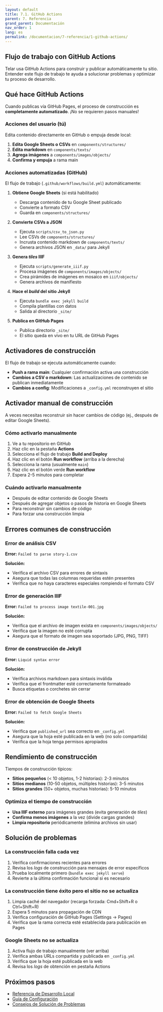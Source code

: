 ```yaml
---
layout: default
title: 7.1. GitHub Actions
parent: 7. Referencia
grand_parent: Documentación
nav_order: 1
lang: es
permalink: /documentacion/7-referencia/1-github-actions/
---
```


## Flujo de trabajo con GitHub Actions

Telar usa GitHub Actions para construir y publicar automáticamente tu sitio. Entender este flujo de trabajo te ayuda a solucionar problemas y optimizar tu proceso de desarrollo.

## Qué hace GitHub Actions

Cuando publicas vía GitHub Pages, el proceso de construcción es **completamente automatizado**. ¡No se requieren pasos manuales!

### Acciones del usuario (tú)

Edita contenido directamente en GitHub o empuja desde local:

1. **Edita Google Sheets o CSVs** en `components/structures/`
2. **Edita markdown** en `components/texts/`
3. **Agrega imágenes** a `components/images/objects/`
4. **Confirma y empuja** a rama main

### Acciones automatizadas (GitHub)

El flujo de trabajo (`.github/workflows/build.yml`) automáticamente:

1. **Obtiene Google Sheets** (si está habilitado)
   - Descarga contenido de tu Google Sheet publicado
   - Convierte a formato CSV
   - Guarda en `components/structures/`

2. **Convierte CSVs a JSON**
   - Ejecuta `scripts/csv_to_json.py`
   - Lee CSVs de `components/structures/`
   - Incrusta contenido markdown de `components/texts/`
   - Genera archivos JSON en `_data/` para Jekyll

3. **Genera _tiles_ IIIF**
   - Ejecuta `scripts/generate_iiif.py`
   - Procesa imágenes de `components/images/objects/`
   - Crea pirámides de imágenes en mosaico en `iiif/objects/`
   - Genera archivos de manifiesto

4. **Hace el _build_ del sitio Jekyll**
   - Ejecuta `bundle exec jekyll build`
   - Compila plantillas con datos
   - Salida al directorio `_site/`

5. **Publica en GitHub Pages**
   - Publica directorio `_site/`
   - El sitio queda en vivo en tu URL de GitHub Pages

## Activadores de construcción

El flujo de trabajo se ejecuta automáticamente cuando:

- **Push a rama main**: Cualquier confirmación activa una construcción
- **Cambios a CSV o markdown**: Las actualizaciones de contenido se publican inmediatamente
- **Cambios a config**: Modificaciones a `_config.yml` reconstruyen el sitio

## Activador manual de construcción

A veces necesitas reconstruir sin hacer cambios de código (ej., después de editar Google Sheets).

### Cómo activarlo manualmente

1. Ve a tu repositorio en GitHub
2. Haz clic en la pestaña **Actions**
3. Selecciona el flujo de trabajo **Build and Deploy**
4. Haz clic en el botón **Run workflow** (arriba a la derecha)
5. Selecciona la rama (usualmente `main`)
6. Haz clic en el botón verde **Run workflow**
7. Espera 2-5 minutos para completar

### Cuándo activarlo manualmente

- Después de editar contenido de Google Sheets
- Después de agregar objetos o pasos de historia en Google Sheets
- Para reconstruir sin cambios de código
- Para forzar una construcción limpia

## Errores comunes de construcción

### Error de análisis CSV

**Error:** `Failed to parse story-1.csv`

**Solución:**

- Verifica el archivo CSV para errores de sintaxis
- Asegura que todas las columnas requeridas estén presentes
- Verifica que no haya caracteres especiales rompiendo el formato CSV

### Error de generación IIIF

**Error:** `Failed to process image textile-001.jpg`

**Solución:**

- Verifica que el archivo de imagen exista en `components/images/objects/`
- Verifica que la imagen no esté corrupta
- Asegura que el formato de imagen sea soportado (JPG, PNG, TIFF)

### Error de construcción de Jekyll

**Error:** `Liquid syntax error`

**Solución:**

- Verifica archivos markdown para sintaxis inválida
- Verifica que el frontmatter esté correctamente formateado
- Busca etiquetas o corchetes sin cerrar

### Error de obtención de Google Sheets

**Error:** `Failed to fetch Google Sheets`

**Solución:**

- Verifica que `published_url` sea correcto en `_config.yml`
- Asegura que la hoja esté publicada en la web (no solo compartida)
- Verifica que la hoja tenga permisos apropiados

## Rendimiento de construcción

Tiempos de construcción típicos:

- **Sitios pequeños** (< 10 objetos, 1-2 historias): 2-3 minutos
- **Sitios medianos** (10-50 objetos, múltiples historias): 3-5 minutos
- **Sitios grandes** (50+ objetos, muchas historias): 5-10 minutos

### Optimiza el tiempo de construcción

- **Usa IIIF externo** para imágenes grandes (evita generación de _tiles_)
- **Confirma menos imágenes** a la vez (divide cargas grandes)
- **Limpia repositorio** periódicamente (elimina archivos sin usar)

## Solución de problemas

### La construcción falla cada vez

1. Verifica confirmaciones recientes para errores
2. Revisa los _logs_ de construcción para mensajes de error específicos
3. Prueba localmente primero (`bundle exec jekyll serve`)
4. Revierte a la última confirmación funcional si es necesario

### La construcción tiene éxito pero el sitio no se actualiza

1. Limpia caché del navegador (recarga forzada: Cmd+Shift+R o Ctrl+Shift+R)
2. Espera 5 minutos para propagación de CDN
3. Verifica configuración de GitHub Pages (Settings → Pages)
4. Verifica que la rama correcta esté establecida para publicación en Pages

### Google Sheets no se actualiza

1. Activa flujo de trabajo manualmente (ver arriba)
2. Verifica ambas URLs compartida y publicada en `_config.yml`
3. Verifica que la hoja esté publicada en la web
4. Revisa los _logs_ de obtención en pestaña Actions

## Próximos pasos

- [Referencia de Desarrollo Local](/documentacion/7-referencia/2-desarrollo/)
- [Guía de Configuración](/documentacion/5-configuracion/)
- [Consejos de Solución de Problemas](https://github.com/UCSB-AMPLab/telar/issues)
